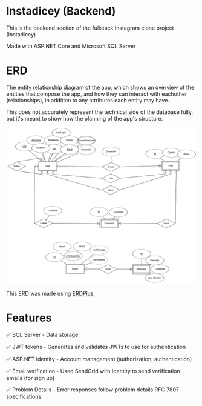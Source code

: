 # Instadicey (Backend)
This is the backend section of the fullstack Instagram clone project (Instadicey)

Made with ASP.NET Core and Microsoft SQL Server

# ERD
The entity relationship diagram of the app, which shows an overview of the entities that compose the app, and how they can interact with eachother (relationships), in addition to any attributes each entity may have.

This does not accurately represent the technical side of the database fully, but it's meant to show how the planning of the app's structure.

![ERD](ERD.png "The ERD")

This ERD was made using [ERDPlus](https://erdplus.com/).

# Features
✅ SQL Server - Data storage

✅ JWT tokens - Generates and validates JWTs to use for authentication

✅ ASP.NET Identity - Account management (authorization, authentication)

✅ Email verification - Used SendGrid with Identity to send verification emails (for sign up)

✅ Problem Details - Error responses follow problem details RFC 7807 specifications